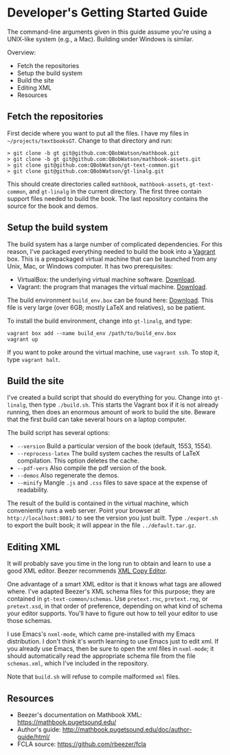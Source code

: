 
# Developer's Getting Started Guide

The command-line arguments given in this guide assume you're using a UNIX-like
system (e.g., a Mac).  Building under Windows is similar.

Overview: 
* Fetch the repositories
* Setup the build system
* Build the site
* Editing XML
* Resources


## Fetch the repositories

First decide where you want to put all the files.  I have my files in
`~/projects/textbooksGT`.  Change to that directory and run:
```
> git clone -b gt git@github.com:QBobWatson/mathbook.git
> git clone -b gt git@github.com:QBobWatson/mathbook-assets.git
> git clone git@github.com:QBobWatson/gt-text-common.git
> git clone git@github.com:QBobWatson/gt-linalg.git
```

This should create directories called `mathbook`, `mathbook-assets`,
`gt-text-common`, and `gt-linalg` in the current directory.  The first three contain
support files needed to build the book.  The last repository contains the source for the book and demos.


## Setup the build system

The build system has a large number of complicated dependencies.  For this reason, I've packaged everything needed to build the book into a [Vagrant](https://www.vagrantup.com/) box.  This is a prepackaged virtual machine that can be launched from any Unix, Mac, or Windows computer.  It has two prerequisites:
* VirtualBox: the underlying virtual machine software.  [Download](https://www.virtualbox.org/wiki/Downloads).
* Vagrant: the program that manages the virtual machine.  [Download](https://www.vagrantup.com/downloads.html).

The build environment `build_env.box` can be found here: [Download](https://www.dropbox.com/s/8ldk0xymt8dmqxi/build_env.box).  This file is very large (over 6GB; mostly LaTeX and relatives), so be patient.

To install the build environment, change into `gt-linalg`, and type:
```
vagrant box add --name build_env /path/to/build_env.box
vagrant up
```

If you want to poke around the virtual machine, use `vagrant ssh`.  To stop it, type `vagrant halt`.

## Build the site

I've created a build script that should do everything for you.  Change into `gt-linalg`, then type `./build.sh`.  This starts the Vagrant box if it is not already running, then does an enormous amount of work to build the site.  Beware that the first build can take several hours on a laptop computer.

The build script has several options:
* `--version` Build a particular version of the book (default, 1553, 1554).
* `--reprocess-latex` The build system caches the results of LaTeX compilation.  This option deletes the cache.
* `--pdf-vers` Also compile the pdf version of the book.
* `--demos` Also regenerate the demos.
* `--minify` Mangle `.js` and `.css` files to save space at the expense of readability.

The result of the build is contained in the virtual machine, which conveniently runs a web server.  Point your browser at `http://localhost:8081/` to see the version you just built.  Type `./export.sh` to export the built book; it will appear in the file `../default.tar.gz`.


## Editing XML

It will probably save you time in the long run to obtain and learn to use a good XML editor.  Beezer recommends [XML Copy Editor](http://xml-copy-editor.sourceforge.net/).

One advantage of a smart XML editor is that it knows what tags are allowed
where.  I've adapted Beezer's XML schema files for this purpose; they are
contained in `gt-text-common/schemas`.  Use `pretext.rnc`, `pretext.rng`, or
`pretext.xsd`, in that order of preference, depending on what kind of schema
your editor supports.  You'll have to figure out how to tell your editor to use
those schemas.

I use Emacs's `nxml-mode`, which came pre-installed with my Emacs distribution.
I don't think it's worth learning to use Emacs just to edit xml.  If you already
use Emacs, then be sure to open the xml files in `nxml-mode`; it should
automatically read the appropriate schema file from the file `schemas.xml`,
which I've included in the repository.

Note that `build.sh` will refuse to compile malformed `xml` files.


## Resources

* Beezer's documentation on Mathbook XML:
    https://mathbook.pugetsound.edu/
* Author's guide:
    http://mathbook.pugetsound.edu/doc/author-guide/html/
* FCLA source:
    https://github.com/rbeezer/fcla


